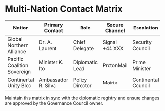 # Multi-Nation Contact Matrix

| Nation | Primary Contact | Role | Secure Channel | Escalation |
| --- | --- | --- | --- | --- |
| Global Northern Alliance | Dr. A. Laurent | Chief Delegate | Signal +44 XXX | Security Council |
| Pacific Coalition Sovereign | Minister K. Ito | Diplomatic Lead | ProtonMail | Prime Minister |
| Continental Unity Bloc | Ambassador R. Silva | Policy Director | Matrix | Continental Council |

Maintain this matrix in sync with the diplomatic registry and ensure changes are
approved by the Governance Council owner.

